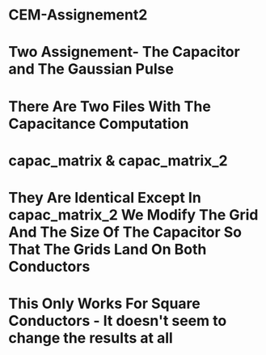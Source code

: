 # CEM-Assignement2
# Two Assignement- The Capacitor and The Gaussian Pulse
# There Are Two Files With The Capacitance Computation
# capac_matrix & capac_matrix_2
# They Are Identical Except In capac_matrix_2 We Modify The Grid And The Size Of The Capacitor So That The Grids Land On Both Conductors
# This Only Works For Square Conductors - It doesn't seem to change the results at all
